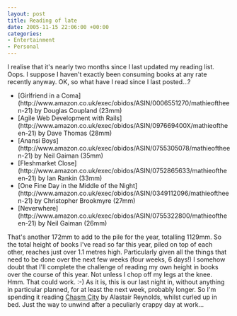 ```yaml
---
layout: post
title: Reading of late
date: 2005-11-15 22:06:00 +00:00
categories:
- Entertainment
- Personal
---
```

I realise that it's nearly two months since I last updated my reading list.  Oops.  I suppose I haven't exactly been consuming books at any rate recently anyway.  OK, so what have I read since I last posted...?

<ul>
  <li>[Girlfriend in a Coma](http://www.amazon.co.uk/exec/obidos/ASIN/0006551270/mathieoftheen-21) by Douglas Coupland (23mm)</li>
  <li>[Agile Web Development with Rails](http://www.amazon.co.uk/exec/obidos/ASIN/097669400X/mathieoftheen-21) by Dave Thomas (28mm)</li>
  <li>[Anansi Boys](http://www.amazon.co.uk/exec/obidos/ASIN/0755305078/mathieoftheen-21) by Neil Gaiman (35mm)</li>
  <li>[Fleshmarket Close](http://www.amazon.co.uk/exec/obidos/ASIN/0752865633/mathieoftheen-21) by Ian Rankin (33mm)</li>
  <li>[One Fine Day in the Middle of the Night](http://www.amazon.co.uk/exec/obidos/ASIN/0349112096/mathieoftheen-21) by Christopher Brookmyre (27mm)</li>
  <li>[Neverwhere](http://www.amazon.co.uk/exec/obidos/ASIN/0755322800/mathieoftheen-21) by Neil Gaiman (26mm)</li>
</ul>

That's another 172mm to add to the pile for the year, totalling 1129mm.  So the total height of books I've read so far this year, piled on top of each other, reaches just over 1.1 metres high.  Particularly given all the things that need to be done over the next few weeks (four weeks, 6 days!) I somehow doubt that I'll complete the challenge of reading my own height in books over the course of this year.  Not unless I chop off my legs at the knee.  Hmm.  That could work. :-)  As it is, this is our last night in, without anything in particular planned, for at least the next week, probably longer.  So I'm spending it reading [Chasm City](http://www.amazon.co.uk/exec/obidos/ASIN/0575073659/mathieoftheen-21) by Alastair Reynolds, whilst curled up in bed.  Just the way to unwind after a peculiarly crappy day at work...
